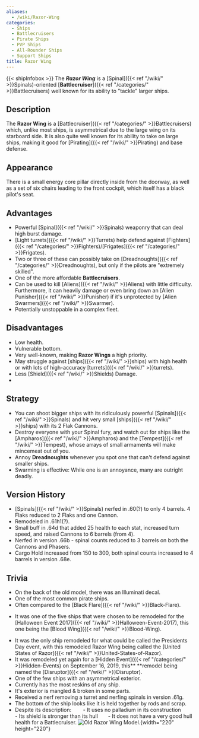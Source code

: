 ```yaml
---
aliases:
  - /wiki/Razor-Wing
categories:
  - Ships
  - Battlecruisers
  - Pirate Ships
  - PVP Ships
  - All-Rounder Ships
  - Support Ships
title: Razor Wing
---
```


{{< shipInfobox >}} The **_Razor Wing_** is a [Spinal]({{< ref "/wiki/" >}}Spinals)-oriented [**Battlecruiser**]({{< ref "/categories/" >}}Battlecruisers) well known for its ability to "tackle" larger ships.

## Description

The **Razor Wing** is a [Battlecruiser]({{< ref "/categories/" >}}Battlecruisers) which, unlike most ships, is asymmetrical due to the large wing on its starboard side. It is also quite well known for its ability to take on large ships, making it good for [Pirating]({{< ref "/wiki/" >}}Pirating) and base defense.

## Appearance

There is a small energy core pillar directly inside from the doorway, as well as a set of six chairs leading to the front cockpit, which itself has a black pilot's seat.

## Advantages

- Powerful [Spinal]({{< ref "/wiki/" >}}Spinals) weaponry that can deal high burst damage.
- [Light turrets]({{< ref "/wiki/" >}}Turrets) help defend against [Fighters]({{< ref "/categories/" >}}Fighters)/[Frigates]({{< ref "/categories/" >}}Frigates).
- Two or three of these can possibly take on [Dreadnoughts]({{< ref "/categories/" >}}Dreadnoughts), but only if the pilots are "extremely skilled".
- One of the more affordable **Battlecruisers**.
- Can be used to kill [Aliens]({{< ref "/wiki/" >}}Aliens) with little difficulty. Furthermore, it can heavily damage or even bring down an [Alien Punisher]({{< ref "/wiki/" >}}Punisher) if it's unprotected by [Alien Swarmers]({{< ref "/wiki/" >}}Swarmer).
- Potentially unstoppable in a complex fleet.

## Disadvantages

- Low health.
- Vulnerable bottom.
- Very well-known, making **Razor Wings** a high priority.
- May struggle against [ships]({{< ref "/wiki/" >}}ships) with high health or with lots of high-accuracy [turrets]({{< ref "/wiki/" >}}turrets).
- Less [Shield]({{< ref "/wiki/" >}}Shields) Damage.
-

## Strategy

- You can shoot bigger ships with its ridiculously powerful [Spinals]({{< ref "/wiki/" >}}Spinals) and hit very small [ships]({{< ref "/wiki/" >}}ships) with its 2 Flak Cannons.
- Destroy everyone with your Spinal fury, and watch out for ships like the [Ampharos]({{< ref "/wiki/" >}}Ampharos) and the [Tempest]({{< ref "/wiki/" >}}Tempest), whose arrays of small armaments will make mincemeat out of you.
- Annoy **Dreadnoughts** whenever you spot one that can't defend against smaller ships.
- Swarming is effective: While one is an annoyance, many are outright deadly.

## Version History

- [Spinals]({{< ref "/wiki/" >}}Spinals) nerfed in .60(?) to only 4 barrels. 4 Flaks reduced to 2 Flaks and one Cannon.
- Remodeled in .61h1(?).
- Small buff in .64d that added 25 health to each stat, increased turn speed, and raised Cannons to 6 barrels (from 4).
- Nerfed in version .66b - spinal counts reduced to 3 barrels on both the Cannons and Phasers.
- Cargo Hold increased from 150 to 300, both spinal counts increased to 4 barrels in version .68e.

## Trivia

- On the back of the old model, there was an Illuminati decal.
- One of the most common pirate ships.
- Often compared to the [Black Flare]({{< ref "/wiki/" >}}Black-Flare).

<!-- -->

- It was one of the five ships that were chosen to be remodeled for the [Halloween Event 2017]({{< ref "/wiki/" >}}Halloween-Event-2017), this one being the [Blood Wing]({{< ref "/wiki/" >}}Blood-Wing).

<!-- -->

- It was the only ship remodeled for what could be called the Presidents Day event, with this remodeled Razor Wing being called the [United States of Razor]({{< ref "/wiki/" >}}United-States-of-Razor).
- It was remodeled yet again for a [Hidden Event]({{< ref "/categories/" >}}Hidden-Events) on September 16, 2019, this\*\* \*\*remodel being named the [Disruptor]({{< ref "/wiki/" >}}Disruptor).
- One of the few ships with an asymmetrical exterior.
- Currently has the most reskins of any ship.
- It's exterior is mangled & broken in some parts.
- Received a nerf removing a turret and nerfing spinals in version .61g.
- The bottom of the ship looks like it is held together by rods and scrap.
- Despite its description:        - It uses no palladium in its construction       - Its shield is stronger than its hull       - It does not have a very good hull health for a Battlecruiser. ![Old Razor Wing
Model.](Razor6.png "Old Razor Wing Model."){width="220" height="220"}
